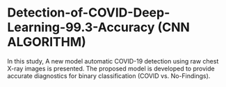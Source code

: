 # Detection-of-COVID-Deep-Learning-99.3-Accuracy (CNN ALGORITHM)
In this study, A new model automatic COVID-19 detection using raw chest X-ray images is presented. The proposed model is  developed to provide accurate diagnostics for binary classification (COVID vs. No-Findings).
